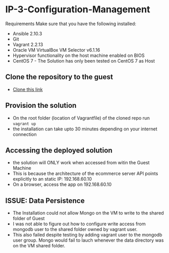 # IP-3-Configuration-Management

Requirements
Make sure that you have the following installed:
- Ansible 2.10.3 
- Git
- Vagrant 2.2.13
- Oracle VM VirtualBox VM Selector v6.1.16
- Hypervisor functionality on the host machine enabled on BIOS
- CentOS 7 - The Solution has only been tested on CentOS 7 as Host

## Clone the repository to the guest
- [Clone this link](https://github.com/popiyo/IP-3-Configuration-Management.git)

## Provision the solution
- On the root folder (location of Vagrantfile) of the cloned repo  run 
 `vagrant up`
- the installation can take upto 30 minutes depending on your internet connection

## Accessing the deployed solution
- the solution will ONLY work when accessed from witin the Guest Machine
- This is because the architecture of the ecommerce server API points explicitly to an static IP: 192.168.60.10
- On a browser, access the app on 192.168.60.10

## ISSUE: Data Persistence

- The Installation could not allow Mongo on the VM to write to the shared folder of Guest
- I was not able to figure out how to configure write access from mongodb user to the shared folder owned by vagrant user.
- This also failed despite testing by adding vagrant user to the mongodb user group. Mongo would fail to lauch whenever the data directory was on the VM shared folder.


